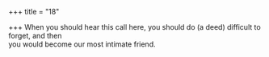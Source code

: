 +++
title = "18"

+++
When you should hear this call here, you should do (a deed) difficult to  forget, and then  
you would become our most intimate friend. 